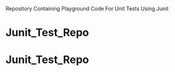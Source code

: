 Repository Containing Playground Code For Unit Tests Using Junit
# Junit_Test_Repo
# Junit_Test_Repo
